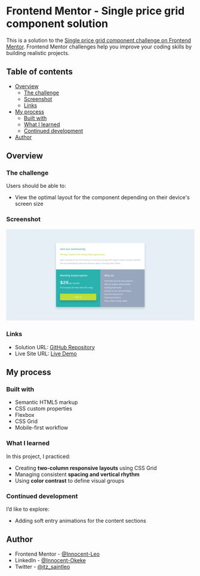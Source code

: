 # Frontend Mentor - Single price grid component solution

This is a solution to the [Single price grid component challenge on Frontend Mentor](https://www.frontendmentor.io/challenges/single-price-grid-component-5ce41129d0ff452fec5abbbc). Frontend Mentor challenges help you improve your coding skills by building realistic projects.

## Table of contents

- [Overview](#overview)
  - [The challenge](#the-challenge)
  - [Screenshot](#screenshot)
  - [Links](#links)
- [My process](#my-process)
  - [Built with](#built-with)
  - [What I learned](#what-i-learned)
  - [Continued development](#continued-development)
- [Author](#author)

## Overview

### The challenge

Users should be able to:

- View the optimal layout for the component depending on their device's screen size

### Screenshot

![](./screenshot.jpeg)

### Links

- Solution URL: [GitHub Repository](https://github.com/Innocent-Leo/single-price-grid-component.git)
- Live Site URL: [Live Demo](https://price-grid-component-fm.netlify.app/)

## My process

### Built with

- Semantic HTML5 markup
- CSS custom properties
- Flexbox
- CSS Grid
- Mobile-first workflow

### What I learned

In this project, I practiced:

- Creating **two-column responsive layouts** using CSS Grid
- Managing consistent **spacing and vertical rhythm**
- Using **color contrast** to define visual groups

### Continued development

I’d like to explore:

- Adding soft entry animations for the content sections

## Author

- Frontend Mentor - [@Innocent-Leo](https://www.frontendmentor.io/profile/Innocent-Leo)
- LinkedIn - [@Innocent-Okeke](https://www.linkedin.com/in/innocentokeke)
- Twitter - [@itz_saintleo](https://www.twitter.com/itz_saintleo)
